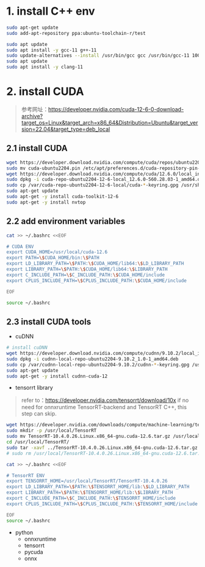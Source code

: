 # 1. install C++ env

```bash
sudo apt-get update
sudo add-apt-repository ppa:ubuntu-toolchain-r/test

sudo apt update
sudo apt install -y gcc-11 g++-11
sudo update-alternatives --install /usr/bin/gcc gcc /usr/bin/gcc-11 100 --slave /usr/bin/g++ g++ /usr/bin/g++-11
sudo apt update
sudo apt install -y clang-11
```

# 2. install CUDA

> 参考网址：https://developer.nvidia.com/cuda-12-6-0-download-archive?target_os=Linux&target_arch=x86_64&Distribution=Ubuntu&target_version=22.04&target_type=deb_local
> 

## 2.1 install CUDA

```bash
wget https://developer.download.nvidia.com/compute/cuda/repos/ubuntu2204/x86_64/cuda-ubuntu2204.pin
sudo mv cuda-ubuntu2204.pin /etc/apt/preferences.d/cuda-repository-pin-600
wget https://developer.download.nvidia.com/compute/cuda/12.6.0/local_installers/cuda-repo-ubuntu2204-12-6-local_12.6.0-560.28.03-1_amd64.deb
sudo dpkg -i cuda-repo-ubuntu2204-12-6-local_12.6.0-560.28.03-1_amd64.deb
sudo cp /var/cuda-repo-ubuntu2204-12-6-local/cuda-*-keyring.gpg /usr/share/keyrings/
sudo apt-get update
sudo apt-get -y install cuda-toolkit-12-6
sudo apt-get -y install nvtop
```

## 2.2 add environment variables

```bash
cat >> ~/.bashrc <<EOF

# CUDA ENV
export CUDA_HOME=/usr/local/cuda-12.6
export PATH=\$CUDA_HOME/bin:\$PATH
export LD_LIBRARY_PATH=\$PATH:\$CUDA_HOME/lib64:\$LD_LIBRARY_PATH
export LIBRARY_PATH=\$PATH:\$CUDA_HOME/lib64:\$LIBRARY_PATH
export C_INCLUDE_PATH=\$C_INCLUDE_PATH:\$CUDA_HOME/include
export CPLUS_INCLUDE_PATH=\$CPLUS_INCLUDE_PATH:\$CUDA_HOME/include

EOF

source ~/.bashrc
```

## 2.3 install CUDA tools

- cuDNN

```bash
# install cuDNN
wget https://developer.download.nvidia.com/compute/cudnn/9.10.2/local_installers/cudnn-local-repo-ubuntu2204-9.10.2_1.0-1_amd64.deb
sudo dpkg -i cudnn-local-repo-ubuntu2204-9.10.2_1.0-1_amd64.deb
sudo cp /var/cudnn-local-repo-ubuntu2204-9.10.2/cudnn-*-keyring.gpg /usr/share/keyrings/
sudo apt-get update
sudo apt-get -y install cudnn-cuda-12
```

- tensorrt library

> refer to：https://developer.nvidia.com/tensorrt/download/10x
if no need for onnxruntime TensorRT-backend and TensorRT C++, this step can skip.
> 

```bash
wget https://developer.nvidia.com/downloads/compute/machine-learning/tensorrt/10.4.0/tars/TensorRT-10.4.0.26.Linux.x86_64-gnu.cuda-12.6.tar.gz
sudo mkdir -p /usr/local/TensorRT 
sudo mv TensorRT-10.4.0.26.Linux.x86_64-gnu.cuda-12.6.tar.gz /usr/local/
cd /usr/local/TensorRT/
sudo tar -xavf ../TensorRT-10.4.0.26.Linux.x86_64-gnu.cuda-12.6.tar.gz
# sudo rm /usr/local/TensorRT-10.4.0.26.Linux.x86_64-gnu.cuda-12.6.tar.gz

cat >> ~/.bashrc <<EOF

# TensorRT ENV
export TENSORRT_HOME=/usr/local/TensorRT/TensorRT-10.4.0.26
export LD_LIBRARY_PATH=\$PATH:\$TENSORRT_HOME/lib:\$LD_LIBRARY_PATH
export LIBRARY_PATH=\$PATH:\$TENSORRT_HOME/lib:\$LIBRARY_PATH
export C_INCLUDE_PATH=\$C_INCLUDE_PATH:\$TENSORRT_HOME/include
export CPLUS_INCLUDE_PATH=\$CPLUS_INCLUDE_PATH:\$TENSORRT_HOME/include

EOF
source ~/.bashrc

```

- python
    - onnxruntime
    - tensorrt
    - pycuda
    - onnx